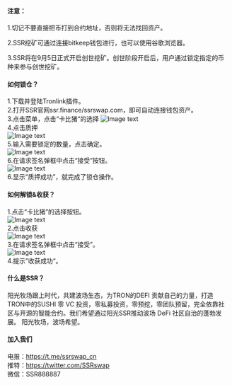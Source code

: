 #### 注意：
1.切记不要直接把币打到合约地址，否则将无法找回资产。

2.SSR挖矿可通过连接bitkeep钱包进行，也可以使用谷歌浏览器。

3.SSR将在9月5日正式开启创世挖矿。创世阶段开启后，用户通过锁定指定的币种来参与创世挖矿。

#### 如何锁仓？

1.下载并登陆Tronlink插件。  
2.打开SSR官网ssr.finance/ssrswap.com，即可自动连接钱包资产。  
3.点击菜单，点击“卡比猪“的选择
![Image text](https://uploader.shimo.im/f/63EaviJMUjsVh70b.png)  
4.点击质押  
![Image text](https://uploader.shimo.im/f/jUWX75jJHuEvPBr3.png)  
5.输入需要锁定的数量，点击确定。  
![Image text](https://uploader.shimo.im/f/TsZxOyPH9WR75uhK.png)  
6.在请求签名弹框中点击“接受”按钮。  
![Image text](https://uploader.shimo.im/f/ugcw0ywzRjKNMVJZ.png)  
6.显示“质押成功”，就完成了锁仓操作。  

#### 如何解锁&收获？

1.点击“卡比猪”的选择按钮。  
![Image text](https://uploader.shimo.im/f/KsU7mn8j15SB53kt.png)  
2.点击收获  
![Image text](https://uploader.shimo.im/f/FsxCjDJ3Yuh89MIs.png)  
3.在请求签名弹框中点击“接受”。  
![Image text](https://uploader.shimo.im/f/ZUxKVEicOeUmgEfN.png)  
4.提示”收获成功“。  
  
#### 什么是SSR？  
阳光牧场跟上时代，共建波场生态，为TRON的DEFI 贡献自己的力量，打造TRON中的SUSHI 零 VC 投资，零私募投资，零预挖，零团队预留，完全依靠社区与开源的智能合约。我们希望通过阳光SSR推动波场 DeFi 社区自治的蓬勃发展。
阳光牧场，波场希望。

#### 加入我们
电报：https://t.me/ssrswap_cn  
推特：https://twitter.com/SSRswap  
微信：SSR888887